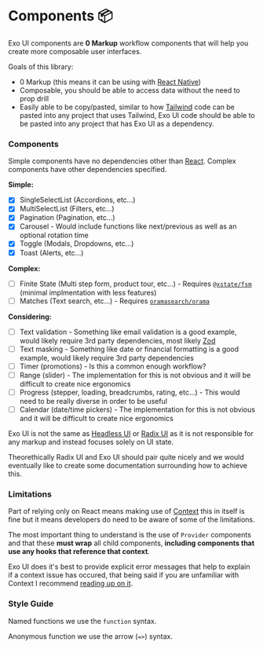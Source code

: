 # Components 📦

Exo UI components are **0 Markup** workflow components that will help you create more composable user interfaces.

Goals of this library:
- 0 Markup (this means it can be using with [React Native](https://reactnative.dev/))
- Composable, you should be able to access data without the need to prop drill
- Easily able to be copy/pasted, similar to how [Tailwind](https://tailwindcss.com/) code can be pasted into any project that uses Tailwind, Exo UI code should be able to be pasted into any project that has Exo UI as a dependency.

### Components

Simple components have no dependencies other than [React](https://react.dev/). Complex components have other dependencies specified.

**Simple:**

- [x] SingleSelectList (Accordions, etc...)
- [x] MultiSelectList (Filters, etc...)
- [x] Pagination (Pagination, etc...)
- [x] Carousel - Would include functions like next/previous as well as an optional rotation time
- [x] Toggle (Modals, Dropdowns, etc...)
- [x] Toast (Alerts, etc...)

**Complex:**

- [ ] Finite State (Multi step form, product tour, etc...) - Requires [`@xstate/fsm`](https://xstate.js.org/docs/packages/xstate-fsm/) (minimal implmentation with less features)
- [ ] Matches (Text search, etc...) - Requires [`oramasearch/orama`](https://docs.oramasearch.com/)

**Considering:**

- [ ] Text validation - Something like email validation is a good example, would likely require 3rd party dependencies, most likely [Zod](https://zod.dev/)
- [ ] Text masking - Something like date or financial formatting is a good example, would likely require 3rd party dependencies
- [ ] Timer (promotions) - Is this a common enough workflow?
- [ ] Range (slider) - The implementation for this is not obvious and it will be difficult to create nice ergonomics
- [ ] Progress (stepper, loading, breadcrumbs, rating, etc...) - This would need to be really diverse in order to be useful
- [ ] Calendar (date/time pickers) - The implementation for this is not obvious and it will be difficult to create nice ergonomics

Exo UI is not the same as [Headless UI](https://headlessui.com/) or [Radix UI](https://www.radix-ui.com/) as it is not responsible for any markup and instead focuses solely on UI state.

Theorethically Radix UI and Exo UI should pair quite nicely and we would eventually like to create some documentation surrounding how to achieve this.

### Limitations

Part of relying only on React means making use of [Context](https://react.dev/learn/passing-data-deeply-with-context) this in itself is fine but it means developers do need to be aware of some of the limitations.

The most important thing to understand is the use of `Provider` components and that these **must wrap** all child components, **including components that use any hooks that reference that context**.

Exo UI does it's best to provide explicit error messages that help to explain if a context issue has occured, that being said if you are unfamiliar with Context I recommend [reading up on it](https://react.dev/learn/passing-data-deeply-with-context).

### Style Guide

Named functions we use the `function` syntax.

Anonymous function we use the arrow (`=>`) syntax.
